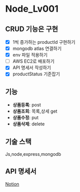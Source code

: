 # Node_Lv001

## CRUD 기능은 구현

- [x] 1씩 증가하는 productId 구현하기
- [x] mongodb atlas 연결하기
- [x] env 파일 적용하기
- [ ] AWS EC2로 배포하기
- [x] API 명세서 작성하기
- [x] productStatus 기준잡기

## 기능

- **상품등록**: post
- **상품조회**: 목록,상세 get
- **상품수정**: put
- **상품삭제**: delete

## 기술 스택

Js,node,express,mongodb

## API 명세서

<a href="https://www.notion.so/Node-js-Lv001-e20928db9e8041ceac906a2cd1e6c7f2" target="_blank">Notion</a>

